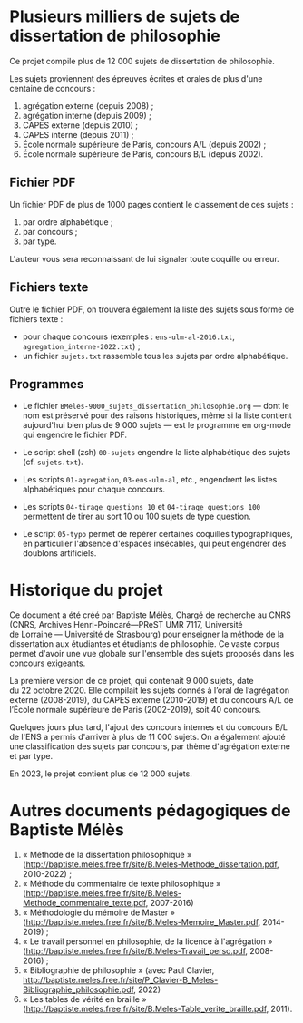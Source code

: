 Plusieurs milliers de sujets de dissertation de philosophie
===========================================================

Ce projet compile plus de 12 000 sujets de dissertation de philosophie.

Les sujets proviennent des épreuves écrites et orales de plus d'une
centaine de concours :

1. agrégation externe (depuis 2008) ;
2. agrégation interne (depuis 2009) ;
3. CAPES externe (depuis 2010) ; 
4. CAPES interne (depuis 2011) ; 
5. École normale supérieure de Paris, concours A​/​L (depuis 2002) ;
5. École normale supérieure de Paris, concours B​/​L (depuis 2002).



Fichier PDF
-----------

Un fichier PDF de plus de 1000 pages contient le classement de ces sujets :

1. par ordre alphabétique ;
2. par concours ;
3. par type.

L'auteur vous sera reconnaissant de lui signaler toute coquille
ou erreur.


Fichiers texte
--------------

Outre le fichier PDF, on trouvera également la liste des sujets sous
forme de fichiers texte :

- pour chaque concours (exemples : `ens-ulm-al-2016.txt`,
  `agregation_interne-2022.txt`) ;
- un fichier `sujets.txt` rassemble tous les sujets par ordre
  alphabétique. 


Programmes
----------

- Le fichier `BMeles-9000_sujets_dissertation_philosophie.org` — dont le
  nom est préservé pour des raisons historiques, même si la liste
  contient aujourd'hui bien plus de 9 000 sujets — est le programme en
  org-mode qui engendre le fichier PDF.

- Le script shell (zsh) `00-sujets` engendre la liste alphabétique des
  sujets (cf. `sujets.txt`).

- Les scripts `01-agregation`, `03-ens-ulm-al`, etc., engendrent les
  listes alphabétiques pour chaque concours.

- Les scripts `04-tirage_questions_10` et `04-tirage_questions_100`
  permettent de tirer au sort 10 ou 100 sujets de type question.

- Le script `05-typo` permet de repérer certaines coquilles
  typographiques, en particulier l'absence d'espaces insécables, qui
  peut engendrer des doublons artificiels.


Historique du projet
====================

Ce document a été créé par Baptiste Mélès, Chargé de recherche au CNRS
(CNRS, Archives Henri-Poincaré—PReST UMR 7117, Université de Lorraine —
Université de Strasbourg) pour enseigner la méthode de la dissertation
aux étudiantes et étudiants de philosophie. Ce vaste corpus permet
d'avoir une vue globale sur l'ensemble des sujets proposés dans les
concours exigeants.

La première version de ce projet, qui contenait 9 000 sujets, date
du 22 octobre 2020. Elle compilait les sujets donnés à l’oral de
l’agrégation externe (2008-2019), du CAPES externe (2010-2019) et du
concours A/L de l’École normale supérieure de Paris (2002-2019), soit
40 concours.

Quelques jours plus tard, l'ajout des concours internes et du
concours B/L de l'ENS a permis d'arriver à plus de 11 000 sujets. On a
également ajouté une classification des sujets par concours, par thème
d'agrégation externe et par type.

En 2023, le projet contient plus de 12 000 sujets.


Autres documents pédagogiques de Baptiste Mélès
===============================================

1. « Méthode de la dissertation philosophique »
   (http://baptiste.meles.free.fr/site/B.Meles-Methode_dissertation.pdf,
   2010-2022) ;
2. « Méthode du commentaire de texte philosophique »
   (http://baptiste.meles.free.fr/site/B.Meles-Methode_commentaire_texte.pdf,
   2007-2016)
3. « Méthodologie du mémoire de Master »
   (http://baptiste.meles.free.fr/site/B.Meles-Memoire_Master.pdf,
   2014-2019) ;
4. « Le travail personnel en philosophie, de la licence à l'agrégation »
   (http://baptiste.meles.free.fr/site/B.Meles-Travail_perso.pdf,
   2008-2016) ;
5. « Bibliographie de philosophie » (avec Paul Clavier,
   http://baptiste.meles.free.fr/site/P_Clavier-B_Meles-Bibliographie_philosophie.pdf,
   2022) 
6. « Les tables de vérité en braille »
   (http://baptiste.meles.free.fr/site/B.Meles-Table_verite_braille.pdf,
   2011).


